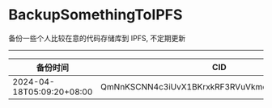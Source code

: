 # BackupSomethingToIPFS
备份一些个人比较在意的代码存储库到 IPFS, 不定期更新

---

| 备份时间                  | CID                                            |
| ------------------------- | ---------------------------------------------- |
| 2024-04-18T05:09:20+08:00 | QmNnKSCNN4c3iUvX1BKrxkRF3RVuVkmqC41jkrom93g4mb |
